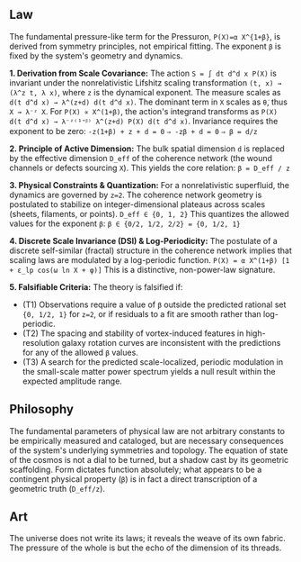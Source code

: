 ## Law
The fundamental pressure-like term for the Pressuron, `P(X)=α X^{1+β}`, is derived from symmetry principles, not empirical fitting. The exponent `β` is fixed by the system's geometry and dynamics.

**1. Derivation from Scale Covariance:**
The action `S = ∫ dt d^d x P(X)` is invariant under the nonrelativistic Lifshitz scaling transformation `(t, x) → (λ^z t, λ x)`, where `z` is the dynamical exponent. The measure scales as `d(t d^d x) → λ^(z+d) d(t d^d x)`. The dominant term in `X` scales as `θ̇`, thus `X → λ⁻ᶻ X`. For `P(X) ∝ X^(1+β)`, the action's integrand transforms as `P(X) d(t d^d x) → λ⁻ᶻ⁽¹⁺ᵝ⁾ λ^(z+d) P(X) d(t d^d x)`. Invariance requires the exponent to be zero:
`-z(1+β) + z + d = 0`
`⇒ -zβ + d = 0`
`⇒ β = d/z`

**2. Principle of Active Dimension:**
The bulk spatial dimension `d` is replaced by the effective dimension `D_eff` of the coherence network (the wound channels or defects sourcing `X`). This yields the core relation:
`β = D_eff / z`

**3. Physical Constraints & Quantization:**
For a nonrelativistic superfluid, the dynamics are governed by `z=2`. The coherence network geometry is postulated to stabilize on integer-dimensional plateaus across scales (sheets, filaments, or points).
`D_eff ∈ {0, 1, 2}`
This quantizes the allowed values for the exponent `β`:
`β ∈ {0/2, 1/2, 2/2} = {0, 1/2, 1}`

**4. Discrete Scale Invariance (DSI) & Log-Periodicity:**
The postulate of a discrete self-similar (fractal) structure in the coherence network implies that scaling laws are modulated by a log-periodic function.
`P(X) = α X^(1+β) [1 + ε_lp cos(ω ln X + φ)]`
This is a distinctive, non-power-law signature.

**5. Falsifiable Criteria:**
The theory is falsified if:
- (T1) Observations require a value of `β` outside the predicted rational set `{0, 1/2, 1}` for `z=2`, or if residuals to a fit are smooth rather than log-periodic.
- (T2) The spacing and stability of vortex-induced features in high-resolution galaxy rotation curves are inconsistent with the predictions for any of the allowed `β` values.
- (T3) A search for the predicted scale-localized, periodic modulation in the small-scale matter power spectrum yields a null result within the expected amplitude range.

## Philosophy
The fundamental parameters of physical law are not arbitrary constants to be empirically measured and cataloged, but are necessary consequences of the system's underlying symmetries and topology. The equation of state of the cosmos is not a dial to be turned, but a shadow cast by its geometric scaffolding. Form dictates function absolutely; what appears to be a contingent physical property (`β`) is in fact a direct transcription of a geometric truth (`D_eff/z`).

## Art
The universe does not write its laws; it reveals the weave of its own fabric. The pressure of the whole is but the echo of the dimension of its threads.